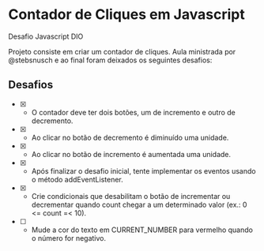 # Contador de Cliques em Javascript

Desafio Javascript DIO

Projeto consiste em criar um contador de cliques. Aula ministrada por @stebsnusch e ao final foram deixados os seguintes desafios:

## Desafios

- [x] - O contador deve ter dois botões, um de incremento e outro de decremento.
- [x] - Ao clicar no botão de decremento é diminuído uma unidade.
- [x] - Ao clicar no botão de incremento é aumentada uma unidade.
- [x] - Após finalizar o desafio inicial, tente implementar os eventos usando o método addEventListener.
- [x] - Crie condicionais que desabilitam o botão de incrementar ou decrementar quando count chegar a um determinado valor (ex.: 0 <= count =< 10).
- [ ] - Mude a cor do texto em CURRENT_NUMBER para vermelho quando o número for negativo.
